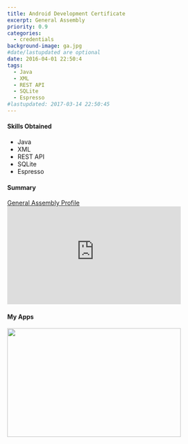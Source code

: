 ```yaml
---
title: Android Development Certificate
excerpt: General Assembly
priority: 0.9
categories:
  - credentials
background-image: ga.jpg
#date/lastupdated are optional
date: 2016-04-01 22:50:4
tags:
  - Java
  - XML
  - REST API
  - SQLite
  - Espresso
#lastupdated: 2017-03-14 22:50:45
---
```


<h4>Skills Obtained</h4>
<ul class="techlist">
<li><span class="tech">Java</span></li>
<li><span class="tech">XML</span></li>
<li><span class="tech">REST API</span></li>
<li><span class="tech">SQLite</span></li>
<li><span class="tech">Espresso</span></li>
</ul>

<h4>Summary</h4>
<a href = "https://profiles.generalassemb.ly/profiles/shumchris" target="_blank">
General Assembly Profile</a>

<iframe width="400" height="225" src="https://www.youtube.com/embed/JHagBCh0p3g" frameborder="0" allowfullscreen></iframe>


<h4>My Apps</h4>

<img src = "https://media.licdn.com/media-proxy/ext?w=800&h=800&f=n&hash=Yi%2B906sIzCyqER7oXXot6iEg60c%3D&ora=1%2CaFBCTXdkRmpGL2lvQUFBPQ%2CxAVta9Er0Vinkhwfjw8177yE41y87UNCVordEGXyD3u0qYrdf3PuLZXafeejuQ8eLikclAQ0f_KhQzm3D5LuftznKY4igp_kJY24ZxUBbFImi24" width="400" height="250">
